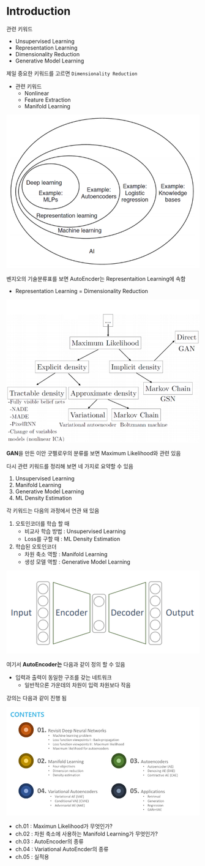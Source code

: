 # Introduction
관련 키워드
- Unsupervised Learning
- Representation Learning
- Dimensionality Reduction
- Generative Model Learning

제일 중요한 키워드를 고르면
`Dimensionality Reduction`
- 관련 키워드
    - Nonlinear 
    - Feature Extraction
    - Manifold Learning

<img src='images/Introduction/DeepLearning.png'>

벤지오의 기술분류표를 보면 AutoEncder는 Representaition Learning에 속함  
- Representation Learning = Dimensionality Reduction

<img src='images/Introduction/MaximumLikelihood.png'>

**GAN**을 만든 이안 굿펠로우의 분류를 보면 Maximum Likelihood와 관련 있음

다시 관련 키워드를 정리해 보면 네 가지로 요약할 수 있음
1. Unsupervised Learning
2. Manifold Learning
3. Generative Model Learning
4. ML Density Estimation

각 키워드는 다음의 과정에서 연관 돼 있음
1. 오토인코더를 학습 할 때
    - 비교사 학습 방법 : Unsupervised Learning
    - Loss를 구할 때 : ML Density Estimation
2. 학습된 오토인코더 
    - 차원 축소 역할 : Manifold Learning
    - 생성 모델 역할 : Generative Model Learning

<img src='images/Introduction/AutoEncoder.png'>

여기서 **AutoEncoder는** 다음과 같이 정의 할 수 있음
- 입력과 출력이 동일한 구조를 갖는 네트워크
    - 일반적으론 가운데의 차원이 입력 차원보다 작음

강의는 다음과 같이 진행 됨

<img src='images/Introduction/Contents.jpg'>

- ch.01 : Maximun Likelihood가 무엇인가?
- ch.02 : 차원 축소에 사용하는 Manifold Learning가 무엇인가?
- ch.03 : AutoEncoder의 종류
- ch.04 : Variational AutoEncder의 종류
- ch.05 : 실적용 